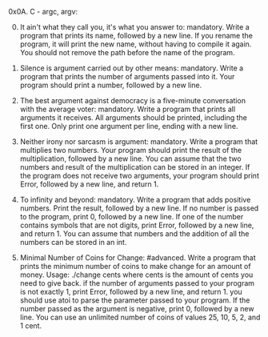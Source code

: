 0x0A. C - argc, argv:

0. It ain't what they call you, it's what you answer to: 
mandatory. 
Write a program that prints its name, followed by a new line. 
If you rename the program, it will print the new name, without having to compile it again. 
You should not remove the path before the name of the program. 

1. Silence is argument carried out by other means: 
mandatory. 
Write a program that prints the number of arguments passed into it. 
Your program should print a number, followed by a new line. 

2. The best argument against democracy is a five-minute conversation with the average voter: 
mandatory. 
Write a program that prints all arguments it receives. 
All arguments should be printed, including the first one. 
Only print one argument per line, ending with a new line. 

3. Neither irony nor sarcasm is argument: 
mandatory. 
Write a program that multiplies two numbers. 
Your program should print the result of the multiplication, followed by a new line.
You can assume that the two numbers and result of the multiplication can be stored in an integer.
If the program does not receive two arguments, your program should print Error, followed by a new line, and return 1. 

4. To infinity and beyond: 
mandatory. 
Write a program that adds positive numbers. 
Print the result, followed by a new line. 
If no number is passed to the program, print 0, followed by a new line. 
If one of the number contains symbols that are not digits, print Error, followed by a new line, and return 1. 
You can assume that numbers and the addition of all the numbers can be stored in an int. 

5. Minimal Number of Coins for Change: 
#advanced. 
Write a program that prints the minimum number of coins to make change for an amount of money. 
Usage: ./change cents 
where cents is the amount of cents you need to give back. 
if the number of arguments passed to your program is not exactly 1, print Error, followed by a new line, and return 1. 
you should use atoi to parse the parameter passed to your program. 
If the number passed as the argument is negative, print 0, followed by a new line. 
You can use an unlimited number of coins of values 25, 10, 5, 2, and 1 cent.

